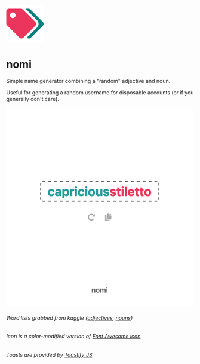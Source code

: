<img src=nomi.png width=100/>

# nomi
Simple name generator combining a "random" adjective and noun.

Useful for generating a random username for disposable accounts (or if you generally don't care).

<img src=screenshot.png width=500/>

###### Word lists grabbed from kaggle ([adjectives](https://www.kaggle.com/jordansiem/adjectives-list), [nouns](https://www.kaggle.com/leite0407/list-of-nouns))
###### Icon is a color-modified version of [Font Awesome icon](https://fontawesome.com/icons/tags?style=solid)
###### Toasts are provided by [Toastify JS](https://apvarun.github.io/toastify-js/)
